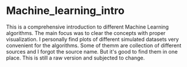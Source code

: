 # Machine_learning_intro
This is a comprehensive introduction to different Machine Learning algorithms. The main focus was to clear the concepts with proper visualization. I personally find plots of different simulated datasets very convenient for the algorithms. Some of themm are collection of different sources and I forgot the source name. But it's good to find them in one place. 
This is still a raw version and subjected to change. 
